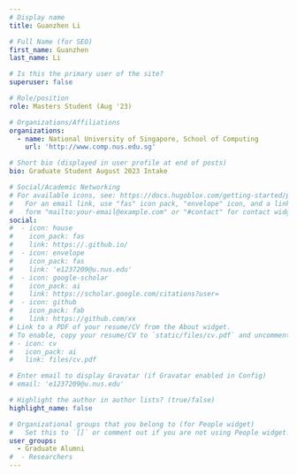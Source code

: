 ```yaml
---
# Display name
title: Guanzhen Li

# Full Name (for SEO)
first_name: Guanzhen
last_name: Li

# Is this the primary user of the site?
superuser: false

# Role/position
role: Masters Student (Aug '23)

# Organizations/Affiliations
organizations:
  - name: National University of Singapore, School of Computing
    url: 'http://www.comp.nus.edu.sg'

# Short bio (displayed in user profile at end of posts)
bio: Graduate Student August 2023 Intake

# Social/Academic Networking
# For available icons, see: https://docs.hugoblox.com/getting-started/page-builder/#icons
#   For an email link, use "fas" icon pack, "envelope" icon, and a link in the
#   form "mailto:your-email@example.com" or "#contact" for contact widget.
social:
#  - icon: house
#    icon_pack: fas
#    link: https://.github.io/
#  - icon: envelope
#    icon_pack: fas
#    link: 'e1237209@u.nus.edu'
#  - icon: google-scholar
#    icon_pack: ai
#    link: https://scholar.google.com/citations?user=
#  - icon: github
#    icon_pack: fab
#    link: https://github.com/xx
# Link to a PDF of your resume/CV from the About widget.
# To enable, copy your resume/CV to `static/files/cv.pdf` and uncomment the lines below.
# - icon: cv
#   icon_pack: ai
#   link: files/cv.pdf

# Enter email to display Gravatar (if Gravatar enabled in Config)
# email: 'e1237209@u.nus.edu'

# Highlight the author in author lists? (true/false)
highlight_name: false

# Organizational groups that you belong to (for People widget)
#   Set this to `[]` or comment out if you are not using People widget.
user_groups:
  - Graduate Alumni
#  - Researchers
---
```


